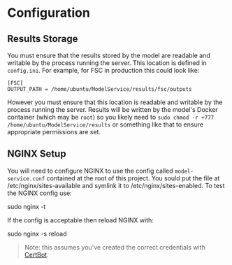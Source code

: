 # Configuration

## Results Storage
You must ensure that the results stored by the model are readable and writable by the process running the server. This location is defined in `config.ini`. For example, for FSC in production this could look like:

```
[FSC]
OUTPUT_PATH = /home/ubuntu/ModelService/results/fsc/outputs
```

However you must ensure that this location is readable and writable by the process running the server. Results will be written by the model's Docker container (which may be `root`) so you likely need to `sudo chmod -r +777 /home/ubuntu/ModelService/results` or something like that to ensure appropriate permissions are set.


## NGINX Setup

You will need to configure NGINX to use the config called `model-service.conf` contained at the root of this project. You sould put the file at /etc/nginx/sites-available and symlink it to /etc/nginx/sites-enabled. To test the NGINX config use:

sudo nginx -t

If the config is acceptable then reload NGINX with:

sudo nginx -s reload

> Note: this assumes you've created the correct credentials with [CertBot](https://certbot.eff.org/).